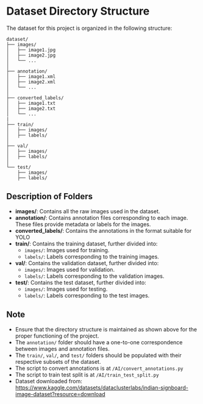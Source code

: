 # Dataset Directory Structure

The dataset for this project is organized in the following structure:

```
dataset/
├── images/
│   ├── image1.jpg
│   ├── image2.jpg
│   └── ...
│
├── annotation/
│   ├── image1.xml
│   ├── image2.xml
│   └── ...
│
├── converted_labels/
│   ├── image1.txt
│   ├── image2.txt
│   └── ...
|
├── train/
│   ├── images/
│   ├── labels/
│
├── val/
│   ├── images/
│   ├── labels/
│
└── test/
    ├── images/
    ├── labels/
```

## Description of Folders

- **images/**: Contains all the raw images used in the dataset.
- **annotation/**: Contains annotation files corresponding to each image. These files provide metadata or labels for the images.
- **converted_labels/**: Contains the annotations in the format suitable for YOLO 
- **train/**: Contains the training dataset, further divided into:
  - `images/`: Images used for training.
  - `labels/`: Labels corresponding to the training images.
- **val/**: Contains the validation dataset, further divided into:
  - `images/`: Images used for validation.
  - `labels/`: Labels corresponding to the validation images.
- **test/**: Contains the test dataset, further divided into:
  - `images/`: Images used for testing.
  - `labels/`: Labels corresponding to the test images.

## Note

- Ensure that the directory structure is maintained as shown above for the proper functioning of the project.
- The `annotation/` folder should have a one-to-one correspondence between images and annotation files.
- The `train/`, `val/`, and `test/` folders should be populated with their respective subsets of the dataset.
- The script to convert annotations is at `/AI/convert_annotations.py`
- The script to train test split is at `/AI/train_test_split.py`
- Dataset downloaded from: https://www.kaggle.com/datasets/dataclusterlabs/indian-signboard-image-dataset?resource=download
